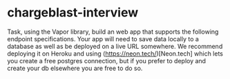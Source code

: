 # chargeblast-interview

Task, using the Vapor library, build an web app that supports the following endpoint specifications. Your app will need to save data locally to a database as well as be deployed on a live URL somewhere. We recommend deploying it on Heroku and using (https://neon.tech/)[Neon.tech] which lets you create a free postgres connection, but if you prefer to deploy and create your db elsewhere you are free to do so.

